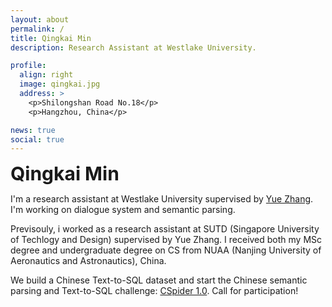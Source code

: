 ```yaml
---
layout: about
permalink: /
title: Qingkai Min
description: Research Assistant at Westlake University.

profile:
  align: right
  image: qingkai.jpg
  address: >
    <p>Shilongshan Road No.18</p>
    <p>Hangzhou, China</p>

news: true
social: true
---
```

<strong><FONT style="FONT-SIZE: 30px">Qingkai Min</FONT></strong>

I'm a research assistant at Westlake University supervised by [Yue Zhang](https://frcchang.github.io). I'm working on dialogue system and semantic parsing.

Previsouly, i worked as a research assistant at SUTD (Singapore University of Techlogy and Design) supervised by Yue Zhang.  I received both my MSc degree and undergraduate degree on CS from NUAA (Nanjing University of Aeronautics and Astronautics), China.

We build a Chinese Text-to-SQL dataset and start the Chinese semantic parsing and Text-to-SQL challenge: [CSpider 1.0](https://taolusi.github.io/CSpider-explorer/). Call for participation! 

